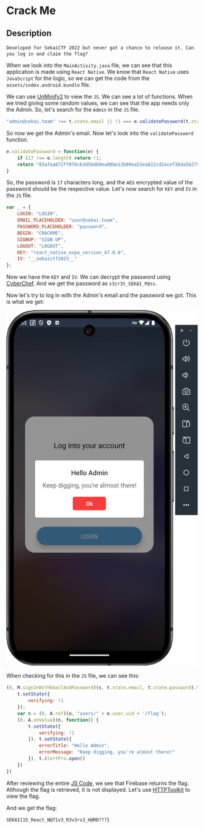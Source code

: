 # Crack Me

## Description
```
Developed for SekaiCTF 2022 but never got a chance to release it. Can you log in and claim the flag?
```

When we look into the `MainActivity.java` file, we can see that this application is made using `React Native`. We know that `React Native` uses `JavaScript` for the logic, so we can get the code from the `assets/index.android.bundle` file.

We can use [UnMinify2](https://www.unminify2.com/) to view the `JS`. We can see a lot of functions. When we tried giving some random values, we can see that the app needs only the Admin. So, let's search for the `Admin` in the `JS` file.

```javascript
"admin@sekai.team" !== t.state.email || !1 === e.validatePassword(t.state.password) ? console.log("Not an admin account.") : console.log("You are an admin...This could be useful.");
```

So now we get the Admin's email. Now let's look into the `validatePassword` function.

```javascript
e.validatePassword = function(e) {
    if (17 !== e.length) return !1;
    return "03afaa672ff078c63d5bdb0ea08be12b09ea53ea822cd2acef36da5b279b9524" === R.default.AES.encrypt(e, (R.default.enc.Utf8.parse(b.default.KEY)), { iv: (R.default.enc.Utf8.parse(b.default.IV)) }).ciphertext.toString(R.default.enc.Hex)
}
```

So, the password is `17` characters long, and the `AES` encrypted value of the password should be the respective value. Let's now search for `KEY` and `IV` in the `JS` file.

```javascript
var _ = {
    LOGIN: "LOGIN",
    EMAIL_PLACEHOLDER: "user@sekai.team",
    PASSWORD_PLACEHOLDER: "password",
    BEGIN: "CRACKME",
    SIGNUP: "SIGN UP",
    LOGOUT: "LOGOUT",
    KEY: "react_native_expo_version_47.0.0",
    IV: "__sekaictf2023__"
};
```

Now we have the `KEY` and `IV`. We can decrypt the password using [CyberChef](https://gchq.github.io/CyberChef/#recipe=AES_Decrypt(%7B'option':'UTF8','string':'react_native_expo_version_47.0.0'%7D,%7B'option':'UTF8','string':'__sekaictf2023__'%7D,'CBC','Hex','Raw',%7B'option':'Hex','string':''%7D,%7B'option':'Hex','string':''%7D)&input=MDNhZmFhNjcyZmYwNzhjNjNkNWJkYjBlYTA4YmUxMmIwOWVhNTNlYTgyMmNkMmFjZWYzNmRhNWIyNzliOTUyNA). And we get the password as `s3cr3t_SEKAI_P@ss`.

Now let's try to log in with the Admin's email and the password we got. This is what we get:

![](/SekaiCTF%20%282024%29/Crack%20Me/Assets/Phone%20Image.png)

When checking for this in the `JS` file, we can see this:

```javascript
(0, M.signInWithEmailAndPassword)(s, t.state.email, t.state.password).then(function(e) {
    t.setState({
        verifying: !1
    });
    var n = (0, A.ref)(o, "users/" + e.user.uid + '/flag');
    (0, A.onValue)(n, function() {
        t.setState({
            verifying: !1
        }), t.setState({
            errorTitle: "Hello Admin",
            errorMessage: "Keep digging, you're almost there!"
        }), t.AlertPro.open()
    })
})
```

After reviewing the entire [JS Code](/SekaiCTF%20%282024%29/Crack%20Me/Files/Un%20Minified%20JS.js), we see that Firebase returns the flag. Although the flag is retrieved, it is not displayed. Let's use [HTTPToolkit](https://httptoolkit.com) to view the flag.

And we get the flag:
```
SEKAI{15_React_N@71v3_R3v3rs3_H@RD???}
```
